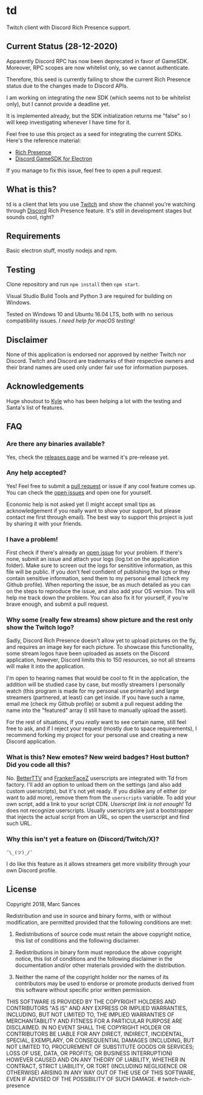 # td

Twitch client with Discord Rich Presence support.

## Current Status (28-12-2020)

Apparently Discord RPC has now been deprecated in favor of GameSDK. Moreover, RPC scopes are now whitelist only, so we cannot
authenticate.

Therefore, this seed is currently failing to show the current Rich Presence status due to the changes made to Discord APIs.

I am working on integrating the new SDK (which seems not to be whitelist only), but I cannot provide a deadline yet.

It is implemented already, but the SDK initialization returns me "false" so I will keep investigating whenever I have time for it.

Feel free to use this project as a seed for integrating the current SDKs. Here's the reference material:

* [Rich Presence](https://discord.com/developers/docs/rich-presence/best-practices)
* [Discord GameSDK for Electron](https://github.com/open-unlight/node-discord-game)

If you manage to fix this issue, feel free to open a pull request.

## What is this?

td is a client that lets you use [Twitch](https://www.twitch.tv/) and show the channel you're watching through [Discord](https://discordapp.com/) Rich Presence feature. It's still in development stages but sounds cool, right?

## Requirements

Basic electron stuff, mostly nodejs and npm.

## Testing

Clone repository and run ``npm install`` then ``npm start``. 

Visual Studio Build Tools and Python 3 are required for building on Windows.

Tested on Windows 10 and Ubuntu 16.04 LTS, both with no serious compatibility issues. *I need help for macOS testing!*

## Disclaimer

None of this application is endorsed nor approved by neither Twitch nor Discord. Twitch and Discord are trademarks of their respective owners and their brand names are used only under fair use for information purposes.

## Acknowledgements

Huge shoutout to [Kyle](https://github.com/Racsr) who has been helping a lot with the testing and Santa's list of features.

## FAQ

### Are there any binaries available?

Yes, check the [releases page](https://github.com/marcsances/td/releases) and be warned it's pre-release yet.

### Any help accepted?

Yes! Feel free to submit a [pull request](https://github.com/marcsances/td/pulls) or issue if any cool feature comes up. You can check the [open issues](https://github.com/marcsances/td/issues) and open one for yourself.

Economic help is not asked yet (I might accept small tips as acknowledgement if you really want to show your support, but please contact me first through email). The best way to support this project is just by sharing it with your friends.

### I have a problem!

First check if there's already an [open issue](https://github.com/marcsances/td/issues) for your problem. If there's none, submit an issue and attach your logs (log.txt on the application folder). Make sure to screen out the logs for sensititive information, as this file will be public. If you don't feel confident of publishing the logs or they contain sensitive information, send them to my personal email (check my Github profile). When reporting the issue, be as much detailed as you can on the steps to reproduce the issue, and also add your OS version. This will help me track down the problem. You can also fix it for yourself, if you're brave enough, and submit a pull request.

### Why some (really few streams) show picture and the rest only show the Twitch logo?

Sadly, Discord Rich Presence doesn't allow yet to upload pictures on the fly, and requires an image key for each picture. To showcase this functionality, some stream logos have been uploaded as assets on the Discord application, however, Discord limits this to 150 resources, so not all streams will make it into the application.

I'm open to hearing names that would be cool to fit in the application, the addition will be studied case by case, but mostly streamers I personally watch (this program is made for my personal use primarily) and large streamers (partnered, at least) can get inside. If you have such a name, email me (check my Github profile) or submit a pull request adding the name into the "featured" array (I still have to manually upload the asset).

For the rest of situations, if you _really_ want to see certain name, still feel free to ask, and if I reject your request (mostly due to space requirements), I recommend forking my project for your personal use and creating a new Discord application.

### What is this? New emotes? New weird badges? Host button? Did you code all this?

No. [BetterTTV](https://nightdev.com/betterttv/) and [FrankerFaceZ](https://www.frankerfacez.com/) userscripts are integrated with Td from factory. I'll add an option to unload them on the settings (and also add custom userscripts), but it's not yet ready. If you dislike any of either (or want to add more), remove them from the ``userscripts`` variable. To add your own script, add a link to your script CDN. _Userscript link is not enough!_ Td does not recognize userscripts. Usually userscripts are just a bootstrapper that injects the actual script from an URL, so open the userscript and find such URL.

### Why this isn't yet a feature on (Discord/Twitch/X)?

``¯\_(ツ)_/¯``

I do like this feature as it allows streamers get more visibility through your own Discord profile.

## License

Copyright 2018, Marc Sances

Redistribution and use in source and binary forms, with or without modification, are permitted provided that the following conditions are met:

1. Redistributions of source code must retain the above copyright notice, this list of conditions and the following disclaimer.

2. Redistributions in binary form must reproduce the above copyright notice, this list of conditions and the following disclaimer in the documentation and/or other materials provided with the distribution.

3. Neither the name of the copyright holder nor the names of its contributors may be used to endorse or promote products derived from this software without specific prior written permission.

THIS SOFTWARE IS PROVIDED BY THE COPYRIGHT HOLDERS AND CONTRIBUTORS "AS IS" AND ANY EXPRESS OR IMPLIED WARRANTIES, INCLUDING, BUT NOT LIMITED TO, THE IMPLIED WARRANTIES OF MERCHANTABILITY AND FITNESS FOR A PARTICULAR PURPOSE ARE DISCLAIMED. IN NO EVENT SHALL THE COPYRIGHT HOLDER OR CONTRIBUTORS BE LIABLE FOR ANY DIRECT, INDIRECT, INCIDENTAL, SPECIAL, EXEMPLARY, OR CONSEQUENTIAL DAMAGES (INCLUDING, BUT NOT LIMITED TO, PROCUREMENT OF SUBSTITUTE GOODS OR SERVICES; LOSS OF USE, DATA, OR PROFITS; OR BUSINESS INTERRUPTION) HOWEVER CAUSED AND ON ANY THEORY OF LIABILITY, WHETHER IN CONTRACT, STRICT LIABILITY, OR TORT (INCLUDING NEGLIGENCE OR OTHERWISE) ARISING IN ANY WAY OUT OF THE USE OF THIS SOFTWARE, EVEN IF ADVISED OF THE POSSIBILITY OF SUCH DAMAGE.
#   t w i t c h - r i c h - p r e s e n c e  
 